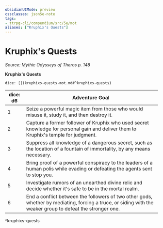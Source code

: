 ```yaml
---
obsidianUIMode: preview
cssclasses: json5e-note
tags:
- ttrpg-cli/compendium/src/5e/mot
aliases: ["Kruphix's Quests"]
---
```

# Kruphix's Quests
*Source: Mythic Odysseys of Theros p. 148* 

**Kruphix's Quests**

`dice: [](kruphixs-quests-mot.md#^kruphixs-quests)`

| dice: d6 | Adventure Goal |
|----------|----------------|
| 1 | Seize a powerful magic item from those who would misuse it, study it, and then destroy it. |
| 2 | Capture a former follower of Kruphix who used secret knowledge for personal gain and deliver them to Kruphix's temple for judgment. |
| 3 | Suppress all knowledge of a dangerous secret, such as the location of a fountain of immortality, by any means necessary. |
| 4 | Bring proof of a powerful conspiracy to the leaders of a human polis while evading or defeating the agents sent to stop you. |
| 5 | Investigate rumors of an unearthed divine relic and decide whether it's safe to be in the mortal realm. |
| 6 | End a conflict between the followers of two other gods, whether by mediating, forcing a truce, or siding with the weaker group to defeat the stronger one. |
^kruphixs-quests